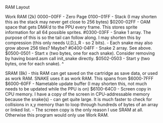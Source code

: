 RAM Layout

Work RAM (2k)
$0000-$00FF - Zero Page
$0100-$01FF - Stack (I may shorten this as the stack may never get close to 256 bytes)
$0200-02FF  - OAM space that gets DMA'd to the PPU every frame. This stores sprite information for all 64 possible sprites.
#0300-03FF  - Snake 1 array. The purpose of this is so the tail can follow along. I may shorten this by compression (this only needs U,D,L,R - so 2 bits).
            - Each snake may also grow above 256 tiles? Maybe?
#0400-04FF  - Snake 2 array. See above.
$0500-0501  - Start x (two bytes, one for each snake). Consider removing by having board.asm call init_snake directly.
$0502-0503  - Start y (two bytes, one for each snake). ^

SRAM (8k)   - this RAM can get saved on the cartridge as save data, or used as work RAM. SNAKE uses it as work RAM. This spans from $6000-7FFF
$6000-60FF  - Nametable update buffer (I may shorten this, not much needs to be updated while the PPU is on)
$6100-64C0  - Screen copy in CPU memory. I have a copy of the screen in CPU-addressable memory because the snake(s)
            - can get quite large. It is much faster to check for collisions in x,y memory than to loop through hundreds of bytes of an array or linked list.
            - The screen copy is the only reason I use SRAM at all. Otherwise this program would only use Work RAM.
